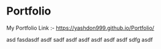 # Portfolio
My Portfolio Link :-
https://yashdon999.github.io/Portfolio/

asd
fasdasdf
asdf
sadf
asdf
asdf
asdf
asdf
asdf
sdfg
asdf
